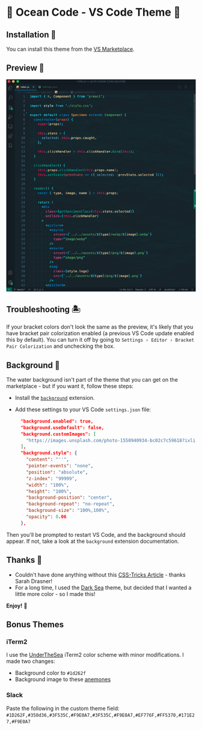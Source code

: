 # 🌊 Ocean Code - VS Code Theme 🌊

## Installation 🐠
You can install this theme from the [VS Marketplace](https://marketplace.visualstudio.com/items?itemName=Sharktopus.ocean-code).

## Preview 🐳
![](preview.png)

## Troubleshooting 🏝
If your bracket colors don't look the same as the preview, it's likely that you have bracket pair colorization enabled (a previous VS Code update enabled this by default). You can turn it off by going to `Settings › Editor › Bracket Pair Colorization` and unchecking the box.

## Background 🐡
The water background isn't part of the theme that you can get on the marketplace - but if you want it, follow these steps:
* Install the [`background`](https://marketplace.visualstudio.com/items?itemName=shalldie.background) extension.
* Add these settings to your VS Code `settings.json` file:

  ```json
    "background.enabled": true,
    "background.useDefault": false,
    "background.customImages": [
      "https://images.unsplash.com/photo-1550940934-bc02c7c59618?ixlib=rb-1.2.1&ixid=eyJhcHBfaWQiOjEyMDd9&auto=format&fit=crop&w=1050&q=100"
    ],
    "background.style": {
      "content": "''",
      "pointer-events": "none",
      "position": "absolute",
      "z-index": "99999",
      "width": "100%",
      "height": "100%",
      "background-position": "center",
      "background-repeat": "no-repeat",
      "background-size": "100%,100%",
      "opacity": 0.06
    },
  ```

Then you'll be prompted to restart VS Code, and the background should appear. If not, take a look at the `background` extension documentation.

## Thanks 🐙
* Couldn't have done anything without this [CSS-Tricks Article](https://css-tricks.com/creating-a-vs-code-theme/) - thanks Sarah Drasner!
* For a long time, I used the [Dark Sea](https://marketplace.visualstudio.com/items?itemName=MoOx.dark-sea) theme, but decided that I wanted a little more color - so I made this!

**Enjoy!** 🦀

## Bonus Themes

### iTerm2

I use the [UnderTheSea](https://github.com/mbadolato/iTerm2-Color-Schemes/blob/master/schemes/UnderTheSea.itermcolors) iTerm2 color scheme with minor modifications. I made two changes:
* Background color to `#1d262f`
* Background image to these [anemones](https://images.unsplash.com/photo-1516562313534-8f1d36ddd981?ixlib=rb-1.2.1&ixid=eyJhcHBfaWQiOjEyMDd9&auto=format&fit=crop&w=2000&q=100)

### Slack

Paste the following in the custom theme field: `#1D262F,#350d36,#3F535C,#F9E0A7,#3F535C,#F9E0A7,#EF776F,#FF5370,#171E27,#F9E0A7`
